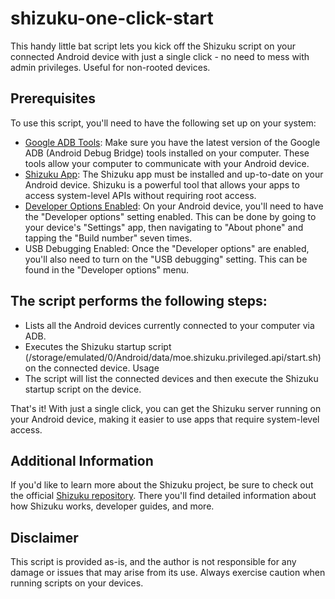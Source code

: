 # shizuku-one-click-start
This handy little bat script lets you kick off the Shizuku script on your connected Android device with just a single click - no need to mess with admin privileges.  Useful for non-rooted devices.

## Prerequisites
To use this script, you'll need to have the following set up on your system:

- [Google ADB Tools](https://developer.android.com/tools/releases/platform-tools): Make sure you have the latest version of the Google ADB (Android Debug Bridge) tools installed on your computer. These tools allow your computer to communicate with your Android device.
- [Shizuku App](https://shizuku.rikka.app/): The Shizuku app must be installed and up-to-date on your Android device. Shizuku is a powerful tool that allows your apps to access system-level APIs without requiring root access.
- [Developer Options Enabled](https://developer.android.com/studio/debug/dev-options): On your Android device, you'll need to have the "Developer options" setting enabled. This can be done by going to your device's "Settings" app, then navigating to "About phone" and tapping the "Build number" seven times.
- USB Debugging Enabled: Once the "Developer options" are enabled, you'll also need to turn on the "USB debugging" setting. This can be found in the "Developer options" menu.

## The script performs the following steps:

- Lists all the Android devices currently connected to your computer via ADB.
- Executes the Shizuku startup script (/storage/emulated/0/Android/data/moe.shizuku.privileged.api/start.sh) on the connected device.
Usage
- The script will list the connected devices and then execute the Shizuku startup script on the device.

That's it! With just a single click, you can get the Shizuku server running on your Android device, making it easier to use apps that require system-level access.

## Additional Information
If you'd like to learn more about the Shizuku project, be sure to check out the official [Shizuku repository](https://github.com/RikkaApps/Shizuku). There you'll find detailed information about how Shizuku works, developer guides, and more.

## Disclaimer
This script is provided as-is, and the author is not responsible for any damage or issues that may arise from its use. Always exercise caution when running scripts on your devices.
